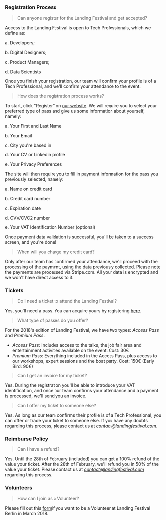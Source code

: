 ### Registration Process

> Can anyone register for the Landing Festival and get accepted?

Access to the Landing Festival is open to Tech Professionals, which we define as:


a. Developers;

b. Digital Designers;

c. Product Managers;

d. Data Scientists


Once you finish your registration, our team will confirm your profile is of a Tech Professional, and we'll confirm your attendance to the event.

> How does the registration process works?

To start, click "Register" on [our website](https://landingfestival.com/register?utm_source=github&utm_medium=referral&utm_content=ticket&utm_campaign=festival). We will require you to select your preferred type of pass and give us some information about yourself, namely:

a. Your First and Last Name

b. Your Email

c. City you're based in

d. Your CV or Linkedin profile

e. Your Privacy Preferences

The site will then require you to fill in payment information for the pass you previously selected, namely:

a. Name on credit card

b. Credit card number

c. Expiration date

d. CVV/CVC2 number

e. Your VAT Identification Number (optional)

Once payment data validation is successful, you'll be taken to a success screen, and you're done!

> When will you charge my credit card?

Only after our team has confirmed your attendance, we'll proceed with the processing of the payment, using the data previously collected. Please note the payments are processed via Stripe.com. All your data is encrypted and we won't have direct access to it.

### Tickets

> Do I need a ticket to attend the Landing Festival?

Yes, you'll need a pass. You can acquire yours by registering [here](https://landingfestival.com/register?utm_source=github&utm_medium=referral&utm_content=ticket&utm_campaign=festival).

> What type of passes do you offer?

For the 2018's edition of Landing Festival, we have two types: *Access Pass* and *Premium Pass*.

- *Access Pass*: Includes access to the talks, the job fair area and entertainment activities available on the event. Cost: 30€
- *Premium Pass*: Everything included in the Access Pass, plus access to our workshops, expert sessions and the boat party. Cost: 150€ (Early Bird: 90€)

> Can I get an invoice for my ticket?

Yes. During the registration you'll be able to introduce your VAT identification, and once our team confirms your attendance and a payment is processed, we'll send you an invoice.

> Can I offer my ticket to someone else?

Yes. As long as our team confirms their profile is of a Tech Professional, you can offer or trade your ticket to someone else. If you have any doubts regarding this process, please contact us at *contact@landingfestival.com*.

### Reimburse Policy

> Can I have a refund?

Yes. Until the 28th of February (included) you can get a 100% refund of the value your ticket. After the 28th of February, we'll refund you in 50% of the value your ticket. Please contact us at *contact@landingfestival.com* regarding this process.

### Volunteers

> How can I join as a Volunteer?

Please fill out this [form](https://landingjobs.typeform.com/to/sCF4OK)if you want to be a Volunteer at Landing Festival Berlin in March 2018.
